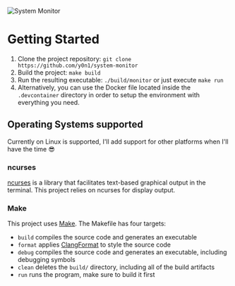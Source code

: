 ![System Monitor](images/monitor.png)

# Getting Started
1. Clone the project repository: `git clone https://github.com/y0n1/system-monitor`
2. Build the project: `make build`
3. Run the resulting executable: `./build/monitor` or just execute `make run`
4. Alternatively, you can use the Docker file located inside the `.devcontainer` directory in order to setup the environment with everything you need.

## Operating Systems supported
Currently on Linux is supported, I'll add support for other platforms when I'll have the time 😎

### ncurses
[ncurses](https://www.gnu.org/software/ncurses/) is a library that facilitates text-based graphical output in the terminal. This project relies on ncurses for display output.

### Make
This project uses [Make](https://www.gnu.org/software/make/). The Makefile has four targets:
* `build` compiles the source code and generates an executable
* `format` applies [ClangFormat](https://clang.llvm.org/docs/ClangFormat.html) to style the source code
* `debug` compiles the source code and generates an executable, including debugging symbols
* `clean` deletes the `build/` directory, including all of the build artifacts
* `run` runs the program, make sure to build it first
